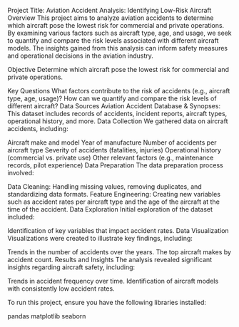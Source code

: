 Project Title: Aviation Accident Analysis: Identifying Low-Risk Aircraft
Overview
This project aims to analyze aviation accidents to determine which aircraft pose the lowest risk for commercial and private operations. By examining various factors such as aircraft type, age, and usage, we seek to quantify and compare the risk levels associated with different aircraft models. The insights gained from this analysis can inform safety measures and operational decisions in the aviation industry.


Objective
Determine which aircraft pose the lowest risk for commercial and private operations.

Key Questions
What factors contribute to the risk of accidents (e.g., aircraft type, age, usage)?
How can we quantify and compare the risk levels of different aircraft?
Data Sources
Aviation Accident Database & Synopses: This dataset includes records of accidents, incident reports, aircraft types, operational history, and more.
Data Collection
We gathered data on aircraft accidents, including:

Aircraft make and model
Year of manufacture
Number of accidents per aircraft type
Severity of accidents (fatalities, injuries)
Operational history (commercial vs. private use)
Other relevant factors (e.g., maintenance records, pilot experience)
Data Preparation
The data preparation process involved:

Data Cleaning: Handling missing values, removing duplicates, and standardizing data formats.
Feature Engineering: Creating new variables such as accident rates per aircraft type and the age of the aircraft at the time of the accident.
Data Exploration
Initial exploration of the dataset included:


Identification of key variables that impact accident rates.
Data Visualization
Visualizations were created to illustrate key findings, including:

Trends in the number of accidents over the years.
The top aircraft makes by accident count.
Results and Insights
The analysis revealed significant insights regarding aircraft safety, including:

Trends in accident frequency over time.
Identification of aircraft models with consistently low accident rates.

To run this project, ensure you have the following libraries installed:

pandas
matplotlib
seaborn
